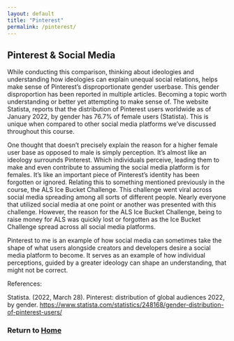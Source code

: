 ```yaml
---
layout: default
title: "Pinterest"
permalink: /pinterest/
---
```


## Pinterest & Social Media

While conducting this comparison, thinking about ideologies and understanding how ideologies can explain unequal social relations, helps make sense of Pinterest’s disproportionate gender userbase. This gender disproportion has been reported in multiple articles. Becoming a topic worth understanding or better yet attempting to make sense of. The website Statista, reports that the distribution of Pinterest users worldwide as of January 2022, by gender has 76.7% of female users (Statista). This is unique when compared to other social media platforms we’ve discussed throughout this course.  

One thought that doesn’t precisely explain the reason for a higher female user base as opposed to male is simply perception. It’s almost like an ideology surrounds Pinterest. Which individuals perceive, leading them to make and even contribute to assuming the social media platform is for females. It’s like an important piece of Pinterest’s identity has been forgotten or ignored. Relating this to something mentioned previously in the course, the ALS Ice Bucket Challenge. This challenge went viral across social media spreading among all sorts of different people. Nearly everyone that utilized social media at one point or another was presented with this challenge. However, the reason for the ALS Ice Bucket Challenge, being to raise money for ALS was quickly lost or forgotten as the Ice Bucket Challenge spread across all social media platforms.  

Pinterest to me is an example of how social media can sometimes take the shape of what users alongside creators and developers desire a social media platform to become. It serves as an example of how individual perceptions, guided by a greater ideology can shape an understanding, that might not be correct.  

References:

Statista. (2022, March 28). Pinterest: distribution of global audiences 2022, by gender.
https://www.statista.com/statistics/248168/gender-distribution-of-pinterest-users/

### Return to [Home](index.md)
